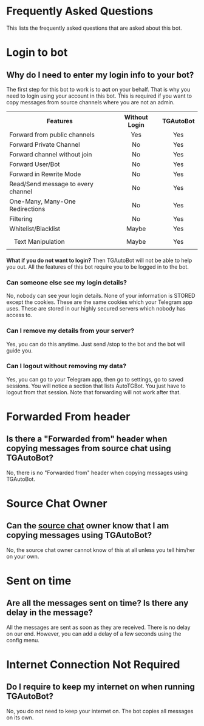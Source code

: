 # Frequently Asked Questions
This lists the frequently asked questions that are asked about this bot.
# Login to bot
 ## Why do I need to enter my login info to your bot?

The first step for this bot to work is to **act** on your behalf. That is why you need to login using your account in this bot. 
This is required if you want to copy messages from source channels where you are not an admin.


<table style="margin-bottom: 20px;">
  <tr>
    <th style="">Features</th>
    <th style=";">Without Login</th>
    <th style=";">TGAutoBot</th>
  </tr>
  <tr>
    <td style=";">Forward from public channels</td>
    <td style="; text-align:center;">Yes</td>
    <td style="; text-align:center;">Yes</td>
  </tr>
  <tr>
    <td style=";">Forward Private Channel</td>
    <td style="; text-align:center;">No</td>
    <td style="; text-align:center;">Yes</td>
  </tr>
  <tr>
    <td style=";">Forward channel without join</td>
    <td style="; text-align:center;">No</td>
    <td style="; text-align:center;">Yes</td>
  </tr>
  <tr>
    <td style=";">Forward User/Bot</td>
    <td style="; text-align:center;">No</td>
    <td style="; text-align:center;">Yes</td>
  </tr>
  <tr>
    <td style=";">Forward in Rewrite Mode</td>
    <td style="; text-align:center;">No</td>
    <td style="; text-align:center;">Yes</td>
  </tr>
  <tr>
    <td style=";">Read/Send message to every channel</td>
    <td style="; text-align:center;">No</td>
    <td style="; text-align:center;">Yes</td>
  </tr>
  <tr>
    <td style=";">One-Many, Many-One Redirections</td>
    <td style="; text-align:center;">No</td>
    <td style="; text-align:center;">Yes</td>
  </tr>
  <tr>
    <td style=";">Filtering</td>
    <td style="; text-align:center;">No</td>
    <td style="; text-align:center;">Yes</td>
  </tr>
  <tr>
    <td style=";">Whitelist/Blacklist</td>
    <td style="; text-align:center;">Maybe</td>
    <td style="; text-align:center;">Yes</td>
  </tr>
  <tr>
    <td style="padding:10px 20px;">Text Manipulation</td>
    <td style="padding:10px 20px; text-align:center;">Maybe</td>
    <td style="padding:10px 20px; text-align:center;">Yes</td>
  </tr>
</table>  

**What if you do not want to login?**
Then TGAutoBot will not be able to help you out. All the features of this bot require you to be logged in to the bot.

 ### Can someone else see my login details?
No, nobody can see your login details. None of your information is STORED except the cookies. These are the same cookies which your Telegram app uses. These are stored in our highly secured servers which nobody has access to.

 ### Can I remove my details from your server?

Yes, you can do this anytime. Just send /stop to the bot and the bot will guide you.

 ### Can I logout without removing my data?
Yes, you can go to your Telegram app, then go to settings, go to saved sessions. You will notice a section that lists AutoTGBot. You just have to logout from that session. Note that forwarding will not work after that.
# Forwarded From header
 ## Is there a "Forwarded from" header when copying messages from source chat using TGAutoBot?

No, there is no "Forwarded from" header when copying messages using TGAutoBot.
# Source Chat Owner
 ## Can the [source chat](Terminology.md#source-chat) owner know that I am copying messages using TGAutoBot?

No, the source chat owner cannot know of this at all unless you tell him/her on your own.
# Sent on time
 ## Are all the messages sent on time? Is there any delay in the message?

All the messages are sent as soon as they are received. There is no delay on our end. However, you can add a delay of a few seconds using the config menu.
# Internet Connection Not Required
 ## Do I require to keep my internet on when running TGAutoBot?

No, you do not need to keep your internet on. The bot copies all messages on its own.
